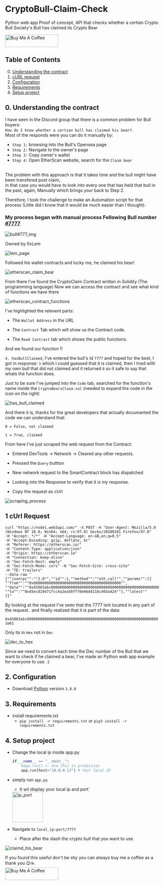 #  CryptoBull-Claim-Check

Python web app Proof of concept, API that checks whether a certian Crypto Bull Society's Bull has claimed its Crypto Bear

<a href="https://www.buymeacoffee.com/peterpen5100" target="_blank"><img src="https://cdn.buymeacoffee.com/buttons/default-orange.png" alt="Buy Me A Coffee" height="41" width="174"></a>


	
## Table of Contents

<!-- MarkdownTOC -->
0. [Understanding the contract](#0.understandingthecontract)
1. [cURL request](#curlrequest)
2. [Configuration](#configuration)
3. [Requirements](#requirements)
4. [Setup project](#setupproject)
<!-- /MarkdownTOC -->

## 0. Understanding the contract

I have seen in the Discord group that there is a common problem for Bull buyers:</br>
`How do I know whether a certian bull has claimed his bear?`.</br>
Most of the responds were you can do it manually by:</br>
- `Step 1:` browsing into the Bull's Opensea page</br>
- `Step 2:` Navigate to the owner's page</br>
- `Step 3:` Copy owner's wallet</br>
- `Step 4:` Open EtherScan website, search for the `Claim bear`</br>
</br>
The problem with this approach is that it takes time and the bull might have been transfered post claim,</br>
in that case you would have to look into every one that has held that bull in the past, again, Manually which brings your back to Step 2.</br>


Therefore, I took the challenge to make an Automation script for that process (Little did I know that it would be much easier than I thought).</br>

### My process began with manual process Following Bull number [#7777](https://opensea.io/assets/0x469823c7b84264d1bafbcd6010e9cdf1cac305a3/7777)</br>


<img src="https://github.com/edenbd50/CryptoBull-Claim-Check/blob/main/images/bull_number_7777.png" alt="bull#777_img" >
 
Owned by 0xLem

<img src="https://github.com/edenbd50/CryptoBull-Claim-Check/blob/main/images/lem_page.png" alt="lem_page" >

Followed his wallet contracts and lucky me, he claimed his bear!

<img src="https://github.com/edenbd50/CryptoBull-Claim-Check/blob/main/images/etherscan_claim_bear.png" alt="etherscan_claim_bear" >

From there I've found the CryptoClaim Contract written in Solidity (The programming language)
Now we can access the contract and see what kind of functions we have there

<img src="https://github.com/edenbd50/CryptoBull-Claim-Check/blob/main/images/etherscan_contract_functions.png" alt="etherscan_contract_functions" > 

I've highlighted the relevent parts:

- The `Wallet Address` in the URL

- The `Contract` Tab which will show us the Contract code.

- The `Read Contract`  tab which shows the public functions.


And we found our function !!

`4. hasBullClaimed`, I've entered the bull's Id `7777` and hoped for the best, I got in response: `1` which I could guessed that it is claimed, then I tried with my own bull that did not claimed and it returned `0` so it safe to say that whats the function does.

Just to be sure I've jumped into the `Code` tab, searched for the function's name inside the `CryptoBearsClaim.sol` (needed to expand the code in the icon on the right)

<img src="https://github.com/edenbd50/CryptoBull-Claim-Check/blob/main/images/has_bull_claimed_solidity.png" alt="has_bull_claimed" > 

And there it is, thanks for the great developers that actually documanted the code we can understand that:

`0 = False, not claimed`

`1 = True, claimed`



From here I've just scraped the web request from the Contract:

- Entered DevTools -> Network -> Cleared any other requests.

- Pressed the `Query` buttton

- New network request to the SmartContract block has dispatched

- Looking into the Response to verify that it is my response.

- Copy the request as cUrl


<img src="https://github.com/edenbd50/CryptoBull-Claim-Check/blob/main/images/scraping_process.png" alt="scraping_process" > 


## 1 cUrl Request
```
curl "https://node1.web3api.com/" -X POST -H "User-Agent: Mozilla/5.0 (Windows NT 10.0; Win64; x64; rv:97.0) Gecko/20100101 Firefox/97.0" 
-H "Accept: */*" -H "Accept-Language: en-GB,en;q=0.5" 
-H "Accept-Encoding: gzip, deflate, br" 
-H "Referer: https://etherscan.io/"
-H "Content-Type: application/json"
-H "Origin: https://etherscan.io" 
-H "Connection: keep-alive" 
-H "Sec-Fetch-Dest: empty" 
-H "Sec-Fetch-Mode: cors" -H "Sec-Fetch-Site: cross-site" 
-H "TE: trailers" 
--data-raw "{""jsonrpc"":""2.0"",""id"":1,""method"":""eth_call"",""params"":[{
""from"":""0x0000000000000000000000000000000000000000"",
""data"":""0x45083abc0000000000000000000000000000000000000000000000000000000000001e61"",
""to"":""0x45ec819d71fcc4a2ea58ff70e66d4216c403a424""},""latest""
]}"
```


By looking at the request I've seen that the 7777 isnt located in any part of the request.. and finally realized that it is part of the data:

`0x45083abc0000000000000000000000000000000000000000000000000000000000001e61`

Only its in `Hex` not in `Dec` 

<img src="https://github.com/edenbd50/CryptoBull-Claim-Check/blob/main/images/dec_to_hex.png" alt="dec_to_hex" > 
 

Since we need to convert each time the Dec number of the Bull that we want to check if he claimed a bear, I've made an Python web app example for everyone to use. :)

  
  

## 2. Configuration
- Download [Python](https://www.python.org/downloads/release/python-380/) version `3.8.0`

## 3. Requirements
- install requirements.txt
	- `pip install -r requirements.txt` or `pip3 install -r requirements.txt`

## 4. Setup project
- Change the local ip inside app.py
	```python		
	if __name__ == "__main__":
		#app.run() <- Use this in production
		app.run(host="10.0.0.17") # Your local IP
	```
- simply run `app.py`
	- It wil display your local ip and port`
	<img src="https://github.com/edenbd50/CryptoBull-Claim-Check/blob/main/images/ip_port.png" alt="ip_port" height="100" >
 
	
- Navigate to `local_ip:port/7777`
	- Place after the slash the crypto bull that you want to use.
<img src="https://github.com/edenbd50/CryptoBull-Claim-Check/blob/main/images/claimd_his_bear.png" alt="claimd_his_bear" > 


If you found this useful don't be shy you can always buy me a coffee as a thank you 😉☕.
<br>
<a href="https://www.buymeacoffee.com/peterpen5100" target="_blank"><img src="https://cdn.buymeacoffee.com/buttons/default-orange.png" alt="Buy Me A Coffee" height="41" width="174"></a>